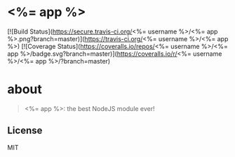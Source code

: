 # <%= app %>
[![Build Status](https://secure.travis-ci.org/<%= username %>/<%= app %>.png?branch=master)](https://travis-ci.org/<%= username %>/<%= app %>)
[![Coverage Status](https://coveralls.io/repos/<%= username %>/<%= app %>/badge.svg?branch=master)](https://coveralls.io/r/<%= username %>/<%= app %>/?branch=master)

# about

> <%= app %>: the best NodeJS module ever!

## License

MIT
